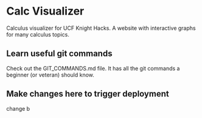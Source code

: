 # Calc Visualizer
Calculus visualizer for UCF Knight Hacks. A website with interactive graphs for many calculus topics. 

## Learn useful git commands
Check out the GIT_COMMANDS.md file. It has all the git commands a beginner (or veteran) should know.

## Make changes here to trigger deployment

change b
